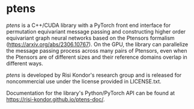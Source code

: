 # ptens

_ptens_ is a C++/CUDA library with a PyTorch front end interface for permutation equivariant message passing and 
constructing higher order equivariant graph neural networks based on the Ptensors formalism (https://arxiv.org/abs/2306.10767). 
On the GPU, the library can parallelize the message passing process across 
many pairs of Ptensors, even when the Ptensors are of different sizes and 
their reference domains overlap in different ways. 

_ptens_ is developed by Risi Kondor's research group and is released for noncommercial use 
under the license provided in LICENSE.txt. 

Documentation for the library's Python/PyTorch API can be found at https://risi-kondor.github.io/ptens-doc/.
